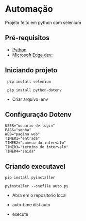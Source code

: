 #  Automação 
Projeto feito em python com selenium 

## Pré-requisitos
- [Python](https://www.python.org/downloads/)
- [Microsoft Edge dev:](https://www.microsoft.com/pt-br/edge)

## Iniciando projeto 

```
 pip install selenium
```
```
 pip install python-dotenv
```
- Criar arquivo .env

## Configuração Dotenv
```
USER="usuario de login"
PASS="senha"
WEB="pagina web"
TIMER1="entrada"
TIMER2="comeco do intervalo"
TIMER3="termino do intervalo"
TIMER4="saida"
```

## Criando executavel

```
pip install pyinstaller
```

```
pyinstaller --onefile auto.py
```

- Abra em o repositorio local 
- auto-time
  dist 
    auto

- execute 
